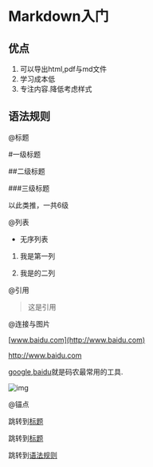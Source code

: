 # Markdown入门

## 优点
1. 可以导出html,pdf与md文件
2. 学习成本低
3. 专注内容.降低考虑样式

## 语法规则

@标题

#一级标题

##二级标题

###三级标题

以此类推，一共6级

@列表
* 无序列表

1. 我是第一列

2. 我是的二列



@引用

> 这是引用


@连接与图片

[www.baidu.com](http://www.baidu.com)

<http://www.baidu.com>

[google][1],[baidu][2]就是码农最常用的工具.

[1]:http://www.google.com "Google"

[2]:http://www.google.com "baidu"



![img](https://cn.vuejs.org/images/logo.png)

@锚点

跳转到[标题](#Markdown——入门)

跳转到[标题](#优点)

跳转到[语法规则](#语法规则)


